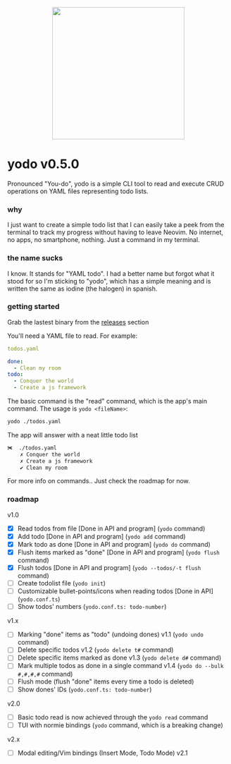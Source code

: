 <p align="middle">
  <img width="300" src="https://i.imgur.com/QNMbMJu.png"/>
</p>

# yodo v0.5.0

Pronounced "You-do", yodo is a simple CLI tool to read and execute CRUD operations on YAML files representing todo lists.

### why

I just want to create a simple todo list that I can easily take a peek from the terminal to track my progress without having to leave Neovim. No internet, no apps, no smartphone, nothing. Just a command in my terminal.

### the name sucks

I know. It stands for "YAML todo". I had a better name but forgot what it stood for so I'm sticking to "yodo", which has a simple meaning and is written the same as iodine (the halogen) in spanish.

### getting started

Grab the lastest binary from the [releases](https://github.com/cfuendesign/yodo/releases) section

You'll need a YAML file to read. For example:
```yaml
todos.yaml

done:
  - Clean my room
todo:
  - Conquer the world
  - Create a js framework
```

The basic command is the "read" command, which is the app's main command.
The usage is `yodo <fileName>`:
```bash
yodo ./todos.yaml
```

The app will answer with a neat little todo list
```bash
✀  ./todos.yaml 
	✗ Conquer the world
	✗ Create a js framework
	✔ Clean my room
```

For more info on commands.. Just check the roadmap for now.

### roadmap

v1.0
- [x] Read todos from file [Done in API and program] (`yodo` command)
- [x] Add todo [Done in API and program] (`yodo add` command)
- [x] Mark todo as done [Done in API and program] (`yodo do` command)
- [x] Flush items marked as "done" [Done in API and program] (`yodo flush` command)
- [x] Flush todos [Done in API and program] (`yodo --todos/-t flush` command)
- [ ] Create todolist file (`yodo init`)
- [ ] Customizable bullet-points/icons when reading todos [Done in API] (`yodo.conf.ts`)
- [ ] Show todos' numbers (`yodo.conf.ts: todo-number`)

v1.x
- [ ] Marking "done" items as "todo" (undoing dones) v1.1 (`yodo undo` command)
- [ ] Delete specific todos v1.2 (`yodo delete t#` command)
- [ ] Delete specific items marked as done v1.3 (`yodo delete d#` command)
- [ ] Mark multiple todos as done in a single command v1.4 (`yodo do --bulk #,#,#,#` command)
- [ ] Flush mode (flush "done" items every time a todo is deleted)
- [ ] Show dones' IDs (`yodo.conf.ts: todo-number`)

v2.0
- [ ] Basic todo read is now achieved through the `yodo read` command
- [ ] TUI with normie bindings (`yodo` command, which is a breaking change)

v2.x
- [ ] Modal editing/Vim bindings (Insert Mode, Todo Mode) v2.1
